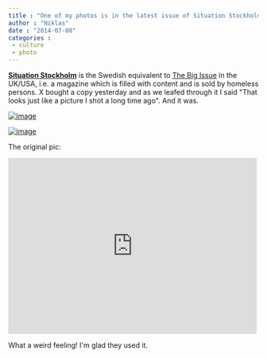 ```yaml
---
title : "One of my photos is in the latest issue of Situation Stockholm"
author : "Niklas"
date : "2014-07-08"
categories : 
 - culture
 - photo
---
```


**[Situation Stockholm](http://www.situationsthlm.se)** is the Swedish equivalent to [The Big Issue](http://www.bigissue.com) in the UK/USA, i.e. a magazine which is filled with content and is sold by homeless persons. X bought a copy yesterday and as we leafed through it I said "That looks just like a picture I shot a long time ago". And it was.

[![image](https://niklasblog.com/wp-content/wpid-img_20140707_215656.jpg "IMG_20140707_215656.jpg")](https://niklasblog.com/wp-content/wpid-img_20140707_2156561.jpg)

[![image](https://niklasblog.com/wp-content/wpid-img_20140707_215603.jpg "IMG_20140707_215603.jpg")](https://niklasblog.com/wp-content/wpid-img_20140707_2156031.jpg)

The original pic:

<iframe src="https://www.flickr.com/photos/pivic/39567678/in/photolist-9vPT6k-7RLSMM-7RLTYV-7RQ8Jf-9vSVjm-9vPT3P-9vSVy3-9vPTaZ-9vPTg8-9vPT8P-4uN6m-4QYq1B/player/" width="500" height="354" frameborder="0" allowfullscreen webkitallowfullscreen="" mozallowfullscreen="" oallowfullscreen="" msallowfullscreen=""></iframe>

What a weird feeling! I'm glad they used it.
